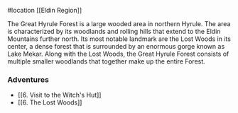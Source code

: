 #location [[Eldin Region]]

The Great Hyrule Forest is a large wooded area in northern Hyrule. The area is characterized by its woodlands and rolling hills that extend to the Eldin Mountains further north. Its most notable landmark are the Lost Woods in its center, a dense forest that is surrounded by an enormous gorge known as Lake Mekar. Along with the Lost Woods, the Great Hyrule Forest consists of multiple smaller woodlands that together make up the entire Forest.

### Adventures

* [[6. Visit to the Witch's Hut]]
* [[6. The Lost Woods]]
